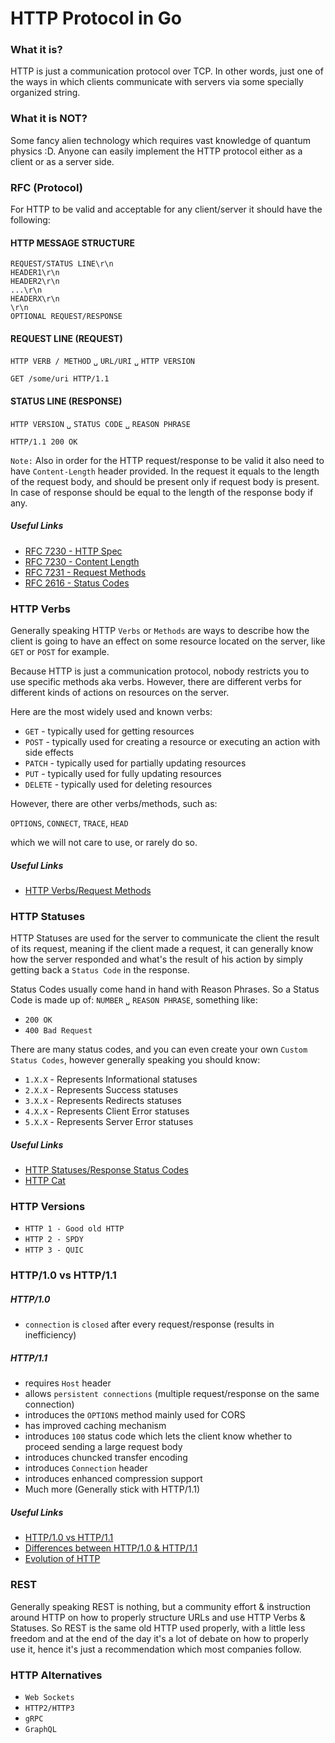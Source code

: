 # HTTP Protocol in Go

### What it is?

HTTP is just a communication protocol over TCP. In other words, just one of the ways
in which clients communicate with servers via some specially organized string.

### What it is NOT?

Some fancy alien technology which requires vast knowledge of quantum physics :D. Anyone can easily implement
the HTTP protocol either as a client or as a server side.

### RFC (Protocol)

For HTTP to be valid and acceptable for any client/server it should have the following:

#### HTTP MESSAGE STRUCTURE

`REQUEST/STATUS LINE\r\n`
<br>
`HEADER1\r\n`
<br>
`HEADER2\r\n`
<br>
`...\r\n`
<br>
`HEADERX\r\n`
<br>
`\r\n`
<br>
`OPTIONAL REQUEST/RESPONSE`

#### REQUEST LINE (REQUEST)
`HTTP VERB / METHOD` `␣` `URL/URI` `␣` `HTTP VERSION`
```
GET /some/uri HTTP/1.1
```

#### STATUS LINE (RESPONSE)
`HTTP VERSION` `␣` `STATUS CODE` `␣` `REASON PHRASE`
```
HTTP/1.1 200 OK
```

`Note:` Also in order for the HTTP request/response to be valid it also need to
have `Content-Length` header provided. In the request it equals to the length of the request
body, and should be present only if request body is present. In case of response should be equal
to the length of the response body if any.

##### Useful Links

- [RFC 7230 - HTTP Spec](https://tools.ietf.org/html/rfc7230)
- [RFC 7230 - Content Length](https://tools.ietf.org/html/rfc7230#section-3.3.2)
- [RFC 7231 - Request Methods](https://tools.ietf.org/html/rfc7231#section-4)
- [RFC 2616 - Status Codes](https://tools.ietf.org/html/rfc2616#section-10)

### HTTP Verbs

Generally speaking HTTP `Verbs` or `Methods` are ways to describe how
the client is going to have an effect on some resource located on the server,
like `GET` or `POST` for example.

Because HTTP is just a communication protocol, nobody restricts you to use specific methods aka verbs.
However, there are different verbs for different kinds of actions on resources on the server.

Here are the most widely used and known verbs:

- `GET` - typically used for getting resources
- `POST` - typically used for creating a resource or executing an action with side effects 
- `PATCH` - typically used for partially updating resources
- `PUT` - typically used for fully updating resources
- `DELETE` - typically used for deleting resources

However, there are other verbs/methods, such as:

`OPTIONS`, `CONNECT`, `TRACE`, `HEAD`

which we will not care to use, or rarely do so.

##### Useful Links

- [HTTP Verbs/Request Methods](https://developer.mozilla.org/en-US/docs/Web/HTTP/Methods)

### HTTP Statuses

HTTP Statuses are used for the server to communicate the client the result of its request,
meaning if the client made a request, it can generally know how the server responded and what's
the result of his action by simply getting back a `Status Code` in the response.

Status Codes usually come hand in hand with Reason Phrases. So a Status Code is made up of:
`NUMBER` `␣` `REASON PHRASE`, something like:

- `200 OK`
- `400 Bad Request`

There are many status codes, and you can even create your own `Custom Status Codes`, however generally
speaking you should know:

- `1.X.X` - Represents Informational statuses
- `2.X.X` - Represents Success statuses
- `3.X.X` - Represents Redirects statuses
- `4.X.X` - Represents Client Error statuses
- `5.X.X` - Represents Server Error statuses

##### Useful Links

- [HTTP Statuses/Response Status Codes](https://developer.mozilla.org/en-US/docs/Web/HTTP/Status)
- [HTTP Cat](https://http.cat/)

### HTTP Versions

- `HTTP 1 - Good old HTTP`
- `HTTP 2 - SPDY`
- `HTTP 3 - QUIC`

### HTTP/1.0 vs HTTP/1.1

##### HTTP/1.0

- `connection` is `closed` after every request/response (results in inefficiency)

##### HTTP/1.1

- requires `Host` header
- allows `persistent connections` (multiple request/response on the same connection)
- introduces the `OPTIONS` method mainly used for CORS
- has improved caching mechanism
- introduces `100` status code which lets the client know whether to proceed sending a large request body
- introduces chuncked transfer encoding
- introduces `Connection` header
- introduces enhanced compression support
- Much more (Generally stick with HTTP/1.1)

##### Useful Links

- [HTTP/1.0 vs HTTP/1.1](https://stackoverflow.com/questions/246859/http-1-0-vs-1-1#:~:text=HTTP%201.1%20also%20allows%20you,the%20connection%20would%20be%20closed.)
- [Differences between HTTP/1.0 & HTTP/1.1](http://www.ra.ethz.ch/cdstore/www8/data/2136/pdf/pd1.pdf)
- [Evolution of HTTP](https://developer.mozilla.org/en-US/docs/Web/HTTP/Basics_of_HTTP/Evolution_of_HTTP)

### REST

Generally speaking REST is nothing, but a community effort & instruction around HTTP on how to
properly structure URLs and use HTTP Verbs & Statuses. So REST is the same old HTTP
used properly, with a little less freedom and at the end of the day it's a lot of debate
on how to properly use it, hence it's just a recommendation which most companies follow.

### HTTP Alternatives

- `Web Sockets`
- `HTTP2/HTTP3`
- `gRPC`
- `GraphQL`
